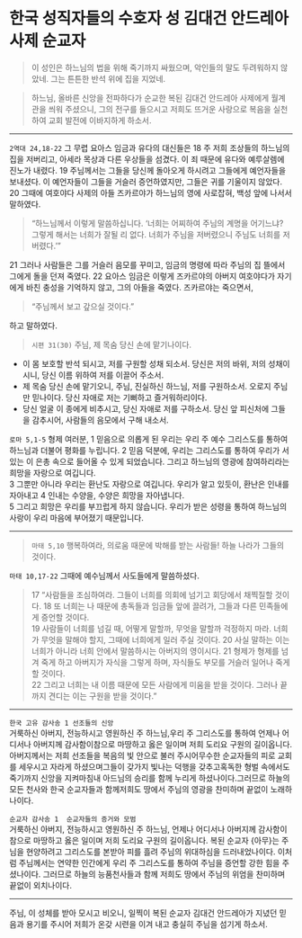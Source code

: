 # 한국 성직자들의 수호자 성 김대건 안드레아 사제 순교자


> 이 성인은 하느님의 법을 위해 죽기까지 싸웠으며, 악인들의 말도 두려워하지 않았네. 그는 튼튼한 반석 위에 집을 지었네.

> 하느님, 올바른 신앙을 전파하다가 순교한 복된 김대건 안드레아 사제에게 월계관을 씌워 주셨으니, 그의 전구를 들으시고 저희도 뜨거운 사랑으로 복음을 실천하여 교회 발전에 이바지하게 하소서.

----

`2역대 24,18-22` 그 무렵 요아스 임금과 유다의 대신들은 18 주 저희 조상들의 하느님의 집을 저버리고, 아세라 목상과 다른 우상들을 섬겼다. 이 죄 때문에 유다와 예루살렘에 진노가 내렸다.
19 주님께서는 그들을 당신께 돌아오게 하시려고 그들에게 예언자들을 보내셨다.
이 예언자들이 그들을 거슬러 증언하였지만, 그들은 귀를 기울이지 않았다.
20 그때에 여호야다 사제의 아들 즈카르야가 하느님의 영에 사로잡혀, 백성 앞에 나서서 말하였다.  
> “하느님께서 이렇게 말씀하십니다. ‘너희는 어찌하여 주님의 계명을 어기느냐?  
그렇게 해서는 너희가 잘될 리 없다. 너희가 주님을 저버렸으니 주님도 너희를 저버렸다.’”  

21 그러나 사람들은 그를 거슬러 음모를 꾸미고, 임금의 명령에 따라 주님의 집 뜰에서 그에게 돌을 던져 죽였다. 22 요아스 임금은 이렇게 즈카르야의 아버지 여호야다가 자기에게 바친 충성을 기억하지 않고, 그의 아들을 죽였다. 즈카르야는 죽으면서,  
> “주님께서 보고 갚으실 것이다.”  

하고 말하였다.

> `시편 31(30)` 주님, 제 목숨 당신 손에 맡기나이다.
- 이 몸 보호할 반석 되시고, 저를 구원할 성채 되소서. 당신은 저의 바위, 저의 성채이시니, 당신 이름 위하여 저를 이끌어 주소서.  
- 제 목숨 당신 손에 맡기오니, 주님, 진실하신 하느님, 저를 구원하소서. 오로지 주님만 믿나이다. 당신 자애로 저는 기뻐하고 즐거워하리이다.  
- 당신 얼굴 이 종에게 비추시고, 당신 자애로 저를 구하소서. 당신 앞 피신처에 그들을 감추시어, 사람들의 음모에서 구해 내소서.  

`로마 5,1-5` 형제 여러분, 1 믿음으로 의롭게 된 우리는 우리 주 예수 그리스도를 통하여 하느님과 더불어 평화를 누립니다.
2 믿음 덕분에, 우리는 그리스도를 통하여 우리가 서 있는 이 은총 속으로 들어올 수 있게 되었습니다. 그리고 하느님의 영광에 참여하리라는 희망을 자랑으로 여깁니다.  
3 그뿐만 아니라 우리는 환난도 자랑으로 여깁니다.
우리가 알고 있듯이, 환난은 인내를 자아내고 4 인내는 수양을, 수양은 희망을 자아냅니다.  
5 그리고 희망은 우리를 부끄럽게 하지 않습니다. 우리가 받은 성령을 통하여 하느님의 사랑이 우리 마음에 부어졌기 때문입니다.  

----

> `마태 5,10` 행복하여라, 의로움 때문에 박해를 받는 사람들! 하늘 나라가 그들의 것이다.

`마태 10,17-22` 그때에 예수님께서 사도들에게 말씀하셨다.
> 17 “사람들을 조심하여라. 그들이 너희를 의회에 넘기고 회당에서 채찍질할 것이다.
18 또 너희는 나 때문에 총독들과 임금들 앞에 끌려가, 그들과 다른 민족들에게 증언할 것이다.  
19 사람들이 너희를 넘길 때, 어떻게 말할까, 무엇을 말할까 걱정하지 마라.
너희가 무엇을 말해야 할지, 그때에 너희에게 일러 주실 것이다.
20 사실 말하는 이는 너희가 아니라 너희 안에서 말씀하시는 아버지의 영이시다.
21 형제가 형제를 넘겨 죽게 하고 아버지가 자식을 그렇게 하며, 자식들도 부모를 거슬러 일어나 죽게 할 것이다.  
22 그리고 너희는 내 이름 때문에 모든 사람에게 미움을 받을 것이다. 그러나 끝까지 견디는 이는 구원을 받을 것이다.”

----

`한국 고유 감사송 1 선조들의 신앙`  
거룩하신 아버지, 전능하시고 영원하신 주 하느님,우리 주 그리스도를 통하여 언제나 어디서나 아버지께 감사함이참으로 마땅하고 옳은 일이며 저희 도리요 구원의 길이옵니다.아버지께서는 저희 선조들을 복음의 빛 안으로 불러 주시어무수한 순교자들의 피로 교회를 세우시고 자라게 하셨으며그들이 갖가지 빛나는 덕행을 갖추고혹독한 형벌 속에서도 죽기까지 신앙을 지켜마침내 아드님의 승리를 함께 누리게 하셨나이다.그러므로 하늘의 모든 천사와 한국 순교자들과 함께저희도 땅에서 주님의 영광을 찬미하며 끝없이 노래하나이다.



`순교자 감사송 1  순교자들의 증거와 모범`  
거룩하신 아버지, 전능하시고 영원하신 주 하느님,
언제나 어디서나 아버지께 감사함이
참으로 마땅하고 옳은 일이며 저희 도리요 구원의 길이옵니다.
복된 순교자 {아무}는 주님을 현양하려고
그리스도를 본받아 피를 흘려 주님의 위대하심을 드러내었나이다.
이처럼 주님께서는 연약한 인간에게
우리 주 그리스도를 통하여
주님을 증언할 강한 힘을 주셨나이다.
그러므로 하늘의 능품천사들과 함께
저희도 땅에서 주님의 위엄을 찬미하며 끝없이 외치나이다.

----

주님, 이 성체를 받아 모시고 비오니, 일찍이 복된 순교자 김대건 안드레아가 지녔던 믿음과 용기를 주시어 저희가 온갖 시련을 이겨 내고 충실히 주님을 섬기게 하소서.